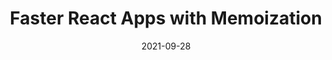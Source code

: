 ---
date: 2021-09-28
permalink: false
publisher: pixie_run
tags:
  - react
  - performance
  - memoization
target_url: https://blog.px.dev/ui-performance/
title: Faster React Apps with Memoization
---